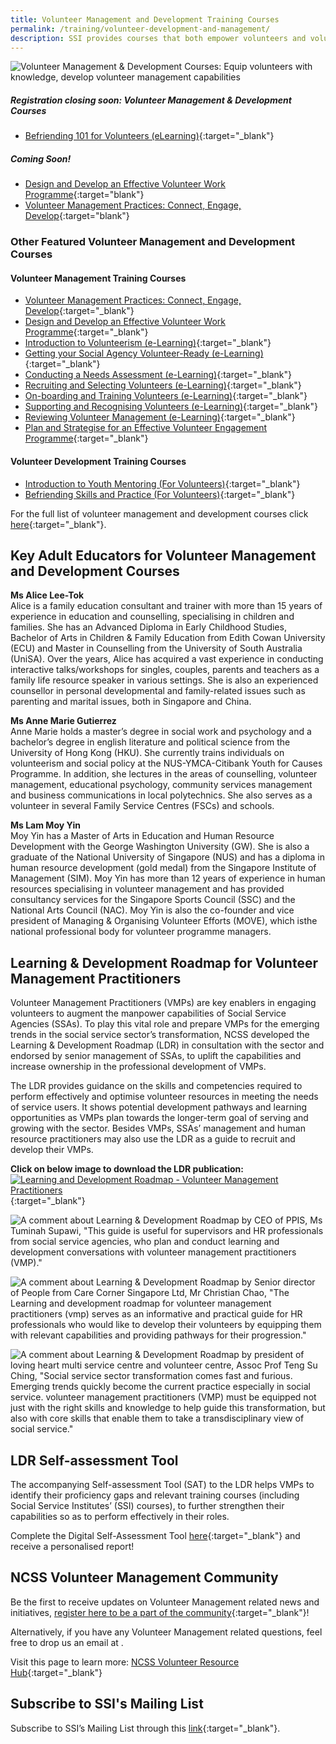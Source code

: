 ```yaml
---
title: Volunteer Management and Development Training Courses
permalink: /training/volunteer-development-and-management/
description: SSI provides courses that both empower volunteers and volunteer managers.
---
```

![Volunteer Management &amp; Development Courses: Equip volunteers with knowledge, develop volunteer management capabilities](/images/volunteer-banner.png)


##### **Registration closing soon: Volunteer Management &amp; Development Courses**

- [Befriending 101 for Volunteers (eLearning)](https://iltms.ssi.gov.sg/registration/#/Course?coursecode=SSI0035){:target="_blank"}

##### **Coming Soon!**
- [Design and Develop an Effective Volunteer Work Programme](https://iltms.ssi.gov.sg/registration/#/Course?coursecode=NVOL5809){:target="blank"}
- [Volunteer Management Practices: Connect, Engage, Develop](https://iltms.ssi.gov.sg/registration/#/Course?coursecode=SVLD313){:target="blank"}

### **Other Featured Volunteer Management and Development Courses**

#### **Volunteer Management Training Courses**
- [Volunteer Management Practices: Connect, Engage, Develop](https://iltms.ssi.gov.sg/registration/#/Course?coursecode=SVLD313){:target="_blank"} 
-   [Design and Develop an Effective Volunteer Work Programme](https://iltms.ssi.gov.sg/registration/#/Course?coursecode=NVOL5809){:target="_blank"} 
-   [Introduction to Volunteerism (e-Learning)](https://iltms.ssi.gov.sg/registration/#/Course?coursecode=SVLD422){:target="_blank"} 
-   [Getting your Social Agency Volunteer-Ready (e-Learning)](https://iltms.ssi.gov.sg/registration/#/Course?coursecode=SVLD423){:target="_blank"} 
-   [Conducting a Needs Assessment (e-Learning)](https://iltms.ssi.gov.sg/registration/#/Course?coursecode=SVLD424){:target="_blank"} 
-   [Recruiting and Selecting Volunteers (e-Learning)](https://iltms.ssi.gov.sg/registration/#/Course?coursecode=SVLD425){:target="_blank"} 
-   [On-boarding and Training Volunteers (e-Learning)](https://iltms.ssi.gov.sg/registration/#/Course?coursecode=SVLD426){:target="_blank"} 
-   [Supporting and Recognising Volunteers (e-Learning)](https://iltms.ssi.gov.sg/registration/#/Course?coursecode=SVLD427){:target="_blank"} 
-   [Reviewing Volunteer Management (e-Learning)](https://iltms.ssi.gov.sg/registration/#/Course?coursecode=SVLD428){:target="_blank"}  
-   [Plan and Strategise for an Effective Volunteer Engagement Programme](https://iltms.ssi.gov.sg/registration/#/Course?coursecode=NVOL5808){:target="_blank"} 

#### **Volunteer Development Training Courses**
-   [Introduction to Youth Mentoring (For Volunteers)](https://iltms.ssi.gov.sg/registration/#/Course?coursecode=SVLD227){:target="_blank"}
-   [Befriending Skills and Practice (For Volunteers)](https://iltms.ssi.gov.sg/registration/#/Course?coursecode=SVDM5311){:target="_blank"}   


For the full list of volunteer management and development courses click [here](https://iltms.ssi.gov.sg/registration/#/Course){:target="_blank"}.  

## Key Adult Educators for Volunteer Management and Development Courses

**Ms Alice Lee-Tok**   
Alice is a family education consultant and trainer with more than 15 years of experience in education and counselling, specialising in children and families. She has an Advanced Diploma in Early Childhood Studies, Bachelor of Arts in Children &amp; Family Education from Edith Cowan University (ECU) and Master in Counselling from the University of South Australia (UniSA). Over the years, Alice has acquired a vast experience in conducting interactive talks/workshops for singles, couples, parents and teachers as a family life resource speaker in various settings. She is also an experienced counsellor in personal developmental and family-related issues such as parenting and marital issues, both in Singapore and China.

**Ms Anne Marie Gutierrez**   
Anne Marie holds a master’s degree in social work and psychology and a bachelor’s degree in english literature and political science from the University of Hong Kong (HKU). She currently trains individuals on volunteerism and social policy at the NUS-YMCA-Citibank Youth for Causes Programme. In addition, she lectures in the areas of counselling, volunteer management, educational psychology, community services management and business communications in local polytechnics. She also serves as a volunteer in several Family Service Centres (FSCs) and schools.


**Ms Lam Moy Yin**   
Moy Yin has a Master of Arts in Education and Human Resource Development with the George Washington University (GW). She is also a graduate of the National University of Singapore (NUS) and has a diploma in human resource development (gold medal) from the Singapore Institute of Management (SIM). Moy Yin has more than 12 years of experience in human resources specialising in volunteer management and has provided consultancy services for the Singapore Sports Council (SSC) and the National Arts Council (NAC). Moy Yin is also the co-founder and vice president of Managing &amp; Organising Volunteer Efforts (MOVE), which isthe national professional body for volunteer programme managers.



## Learning &amp; Development Roadmap for Volunteer Management Practitioners
Volunteer Management Practitioners (VMPs) are key enablers in engaging volunteers to augment the manpower capabilities of Social Service Agencies (SSAs). To play this vital role and prepare VMPs for the emerging trends in the social service sector’s transformation, NCSS developed the Learning &amp; Development Roadmap (LDR) in consultation with the sector and endorsed by senior management of SSAs, to uplift the capabilities and increase ownership in the professional development of VMPs.

The LDR provides guidance on the skills and competencies required to perform effectively and optimise volunteer resources in meeting the needs of service users. It shows potential development pathways and learning opportunities as VMPs plan towards the longer-term goal of serving and growing with the sector. Besides VMPs, SSAs’ management and human resource practitioners may also use the LDR as a guide to recruit and develop their VMPs.

**Click on below image to download the LDR publication:**
[![Learning and Development Roadmap - Volunteer Management Practitioners](/images/Learning%20and%20Development%20Roadmap.png)](https://www.ncss.gov.sg/docs/default-source/default-document-library/l-d-roadmap-for-vmps-(final).pdf){:target="_blank"}

![A comment about Learning &amp; Development Roadmap by CEO of PPIS, Ms Tuminah Supawi, "This guide is useful for supervisors and HR professionals from social service agencies, who plan and conduct learning and development conversations with volunteer management practitioners (VMP)."](/images/training/volunteer/L_D%20Quote%20Banner_02.jpg)

![A comment about Learning &amp; Development Roadmap by Senior director of People from Care Corner Singapore Ltd, Mr Christian Chao, "The Learning and development roadmap for volunteer management practitioners (vmp) serves as an informative and practical guide for HR professionals who would like to develop their volunteers by equipping them with relevant capabilities and providing pathways for their progression."](/images/training/volunteer/L_D%20Quote%20Banner_01_revised.jpg)

![A comment about Learning &amp; Development Roadmap by president of loving heart multi service centre and volunteer centre, Assoc Prof Teng Su Ching, "Social service sector transformation comes fast and furious. Emerging trends quickly become the current practice especially in social service. volunteer management practitioners (VMP) must be equipped not just with the right skills and knowledge to help guide this transformation, but also with core skills that enable them to take a transdisciplinary view of social service."](/images/training/volunteer/L_D%20Quote%20Banner_03.jpg)

## LDR Self-assessment Tool 
The accompanying Self-assessment Tool (SAT) to the LDR helps VMPs to identify their proficiency gaps and relevant training courses (including Social Service Institutes’ (SSI) courses), to further strengthen their capabilities so as to perform effectively in their roles. 

Complete the Digital Self-Assessment Tool [here](https://go.gov.sg/ncssvro-ldrsat){:target="_blank"} and receive a personalised report!


##  NCSS Volunteer Management Community
Be the first to receive updates on Volunteer Management related news and initiatives, [register here to be a part of the community](https://go.gov.sg/ncssvro-vmcommunity){:target="_blank"}! 

Alternatively, if you have any Volunteer Management related questions, feel free to drop us an email at .

Visit this page to learn more: [NCSS Volunteer Resource Hub](https://go.gov.sg/ncssvmprofessionaldevelopment){:target="_blank"}



## Subscribe to SSI's Mailing List
Subscribe to SSI’s Mailing List through this [link](https://form.gov.sg/#!/62062a0f8cb95c001235e55d){:target="_blank"}.